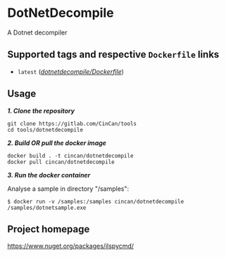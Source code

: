 # DotNetDecompile

A Dotnet decompiler  

## Supported tags and respective `Dockerfile` links

* `latest` 
([*dotnetdecompile/Dockerfile*](https://gitlab.com/CinCan/tools/tree/master/dotnetdecompile))


## Usage

***1. Clone the repository***

```
git clone https://gitlab.com/CinCan/tools
cd tools/dotnetdecompile
```

***2. Build OR pull the docker image*** 

```
docker build . -t cincan/dotnetdecompile
docker pull cincan/dotnetdecompile
```

***3. Run the docker container***

Analyse a sample in directory "/samples":  

`$ docker run -v /samples:/samples cincan/dotnetdecompile /samples/dotnetsample.exe`


## Project homepage

https://www.nuget.org/packages/ilspycmd/
